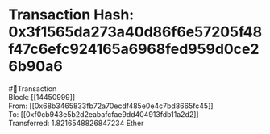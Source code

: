 
Transaction Hash: 0x3f1565da273a40d86f6e57205f48f47c6efc924165a6968fed959d0ce26b90a6
====================================================================================
  
#💸Transaction  
Block: [[14450999]]  
From: [[0x68b3465833fb72a70ecdf485e0e4c7bd8665fc45]]  
To: [[0xf0cb943e5b2d2eabafcfae9dd404913fdb11a2d2]]  
Transferred: 1.8216548826847234 Ether